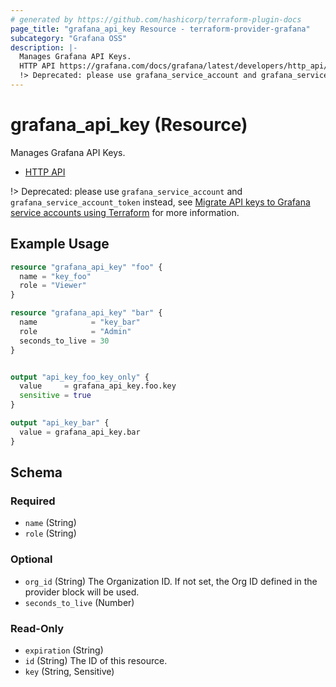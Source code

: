 ```yaml
---
# generated by https://github.com/hashicorp/terraform-plugin-docs
page_title: "grafana_api_key Resource - terraform-provider-grafana"
subcategory: "Grafana OSS"
description: |-
  Manages Grafana API Keys.
  HTTP API https://grafana.com/docs/grafana/latest/developers/http_api/auth/
  !> Deprecated: please use grafana_service_account and grafana_service_account_token instead, see Migrate API keys to Grafana service accounts using Terraform https://grafana.com/docs/grafana/latest/administration/api-keys/#migrate-api-keys-to-grafana-service-accounts-using-terraform for more information.
---
```


# grafana_api_key (Resource)

Manages Grafana API Keys.

* [HTTP API](https://grafana.com/docs/grafana/latest/developers/http_api/auth/)

!> Deprecated: please use `grafana_service_account` and `grafana_service_account_token` instead, see [Migrate API keys to Grafana service accounts using Terraform](https://grafana.com/docs/grafana/latest/administration/api-keys/#migrate-api-keys-to-grafana-service-accounts-using-terraform) for more information.

## Example Usage

```terraform
resource "grafana_api_key" "foo" {
  name = "key_foo"
  role = "Viewer"
}

resource "grafana_api_key" "bar" {
  name            = "key_bar"
  role            = "Admin"
  seconds_to_live = 30
}


output "api_key_foo_key_only" {
  value     = grafana_api_key.foo.key
  sensitive = true
}

output "api_key_bar" {
  value = grafana_api_key.bar
}
```

<!-- schema generated by tfplugindocs -->
## Schema

### Required

- `name` (String)
- `role` (String)

### Optional

- `org_id` (String) The Organization ID. If not set, the Org ID defined in the provider block will be used.
- `seconds_to_live` (Number)

### Read-Only

- `expiration` (String)
- `id` (String) The ID of this resource.
- `key` (String, Sensitive)
